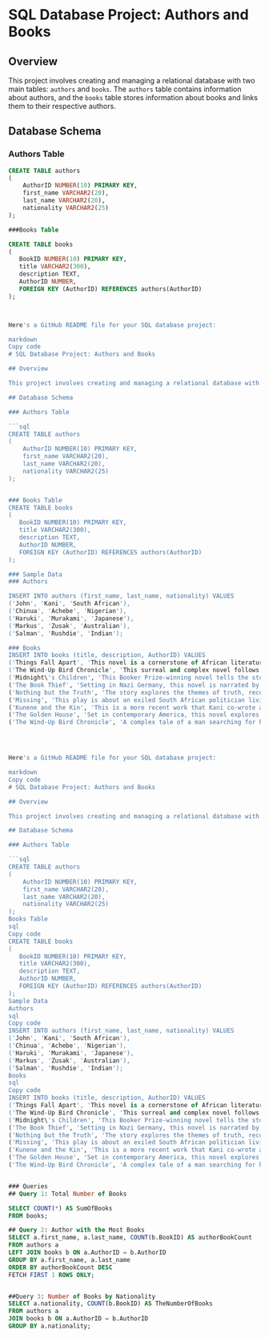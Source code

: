 # SQL Database Project: Authors and Books

## Overview

This project involves creating and managing a relational database with two main tables: `authors` and `books`. The `authors` table contains information about authors, and the `books` table stores information about books and links them to their respective authors.

## Database Schema

### Authors Table

```sql
CREATE TABLE authors
(
    AuthorID NUMBER(10) PRIMARY KEY,
    first_name VARCHAR2(20),
    last_name VARCHAR2(20),
    nationality VARCHAR2(25)
);

###Books Table

CREATE TABLE books
(
   BookID NUMBER(10) PRIMARY KEY,
   title VARCHAR2(300),
   description TEXT,
   AuthorID NUMBER,
   FOREIGN KEY (AuthorID) REFERENCES authors(AuthorID)
);



Here's a GitHub README file for your SQL database project:

markdown
Copy code
# SQL Database Project: Authors and Books

## Overview

This project involves creating and managing a relational database with two main tables: `authors` and `books`. The `authors` table contains information about authors, and the `books` table stores information about books and links them to their respective authors.

## Database Schema

### Authors Table

```sql
CREATE TABLE authors
(
    AuthorID NUMBER(10) PRIMARY KEY,
    first_name VARCHAR2(20),
    last_name VARCHAR2(20),
    nationality VARCHAR2(25)
);


### Books Table
CREATE TABLE books
(
   BookID NUMBER(10) PRIMARY KEY,
   title VARCHAR2(300),
   description TEXT,
   AuthorID NUMBER,
   FOREIGN KEY (AuthorID) REFERENCES authors(AuthorID)
);

### Sample Data
### Authors

INSERT INTO authors (first_name, last_name, nationality) VALUES
('John', 'Kani', 'South African'),
('Chinua', 'Achebe', 'Nigerian'),
('Haruki', 'Murakami', 'Japanese'),
('Markus', 'Zusak', 'Australian'),
('Salman', 'Rushdie', 'Indian');

### Books
INSERT INTO books (title, description, AuthorID) VALUES
('Things Fall Apart', 'This novel is a cornerstone of African literature, depicting the life of Okonkwo, a respected leader in the Igbo community, and the impact of European colonialism on traditional African society. It explores themes of cultural conflict, tradition, and change.', 2),
('The Wind-Up Bird Chronicle', 'This surreal and complex novel follows Toru Okada, a man searching for his missing wife, Kumiko, in a strange and unsettling version of Tokyo. Blending elements of fantasy, history, and existentialism, the book delves into the subconscious and the nature of reality.', 3),
('Midnight\'s Children', 'This Booker Prize-winning novel tells the story of Saleem Sinai, born at the exact moment of India’s independence. The novel is a blend of history and magical realism, exploring the turbulent history of modern India through the eyes of its protagonist.', 5),
('The Book Thief', 'Setting in Nazi Germany, this novel is narrated by Death and tells the story of Liesel, a young girl who finds solace in stealing books and sharing them with others. The novel is a powerful exploration of the impact of war, the power of words, and the resilience of the human spirit.', 4),
('Nothing but the Truth', 'The story explores the themes of truth, reconciliation, and the complex dynamics of family relationships in post-apartheid South Africa.', 1),
('Missing', 'This play is about an exiled South African politician living in Sweden who faces the challenges of reconciling his past with the present as South Africa undergoes changes after the end of apartheid.', 1),
('Kunene and the Kin', 'This is a more recent work that Kani co-wrote and starred in. The play is a poignant exploration of race, reconciliation, and the legacy of apartheid, set in the context of contemporary South Africa.', 1),
('The Golden House', 'Set in contemporary America, this novel explores themes of politics, identity, and power through the story of a wealthy, mysterious family.', 5),
('The Wind-Up Bird Chronicle', 'A complex tale of a man searching for his missing wife, which delves into history, dreams, and the subconscious.', 3);




Here's a GitHub README file for your SQL database project:

markdown
Copy code
# SQL Database Project: Authors and Books

## Overview

This project involves creating and managing a relational database with two main tables: `authors` and `books`. The `authors` table contains information about authors, and the `books` table stores information about books and links them to their respective authors.

## Database Schema

### Authors Table

```sql
CREATE TABLE authors
(
    AuthorID NUMBER(10) PRIMARY KEY,
    first_name VARCHAR2(20),
    last_name VARCHAR2(20),
    nationality VARCHAR2(25)
);
Books Table
sql
Copy code
CREATE TABLE books
(
   BookID NUMBER(10) PRIMARY KEY,
   title VARCHAR2(300),
   description TEXT,
   AuthorID NUMBER,
   FOREIGN KEY (AuthorID) REFERENCES authors(AuthorID)
);
Sample Data
Authors
sql
Copy code
INSERT INTO authors (first_name, last_name, nationality) VALUES
('John', 'Kani', 'South African'),
('Chinua', 'Achebe', 'Nigerian'),
('Haruki', 'Murakami', 'Japanese'),
('Markus', 'Zusak', 'Australian'),
('Salman', 'Rushdie', 'Indian');
Books
sql
Copy code
INSERT INTO books (title, description, AuthorID) VALUES
('Things Fall Apart', 'This novel is a cornerstone of African literature, depicting the life of Okonkwo, a respected leader in the Igbo community, and the impact of European colonialism on traditional African society. It explores themes of cultural conflict, tradition, and change.', 2),
('The Wind-Up Bird Chronicle', 'This surreal and complex novel follows Toru Okada, a man searching for his missing wife, Kumiko, in a strange and unsettling version of Tokyo. Blending elements of fantasy, history, and existentialism, the book delves into the subconscious and the nature of reality.', 3),
('Midnight\'s Children', 'This Booker Prize-winning novel tells the story of Saleem Sinai, born at the exact moment of India’s independence. The novel is a blend of history and magical realism, exploring the turbulent history of modern India through the eyes of its protagonist.', 5),
('The Book Thief', 'Setting in Nazi Germany, this novel is narrated by Death and tells the story of Liesel, a young girl who finds solace in stealing books and sharing them with others. The novel is a powerful exploration of the impact of war, the power of words, and the resilience of the human spirit.', 4),
('Nothing but the Truth', 'The story explores the themes of truth, reconciliation, and the complex dynamics of family relationships in post-apartheid South Africa.', 1),
('Missing', 'This play is about an exiled South African politician living in Sweden who faces the challenges of reconciling his past with the present as South Africa undergoes changes after the end of apartheid.', 1),
('Kunene and the Kin', 'This is a more recent work that Kani co-wrote and starred in. The play is a poignant exploration of race, reconciliation, and the legacy of apartheid, set in the context of contemporary South Africa.', 1),
('The Golden House', 'Set in contemporary America, this novel explores themes of politics, identity, and power through the story of a wealthy, mysterious family.', 5),
('The Wind-Up Bird Chronicle', 'A complex tale of a man searching for his missing wife, which delves into history, dreams, and the subconscious.', 3);


### Queries
## Query 1: Total Number of Books

SELECT COUNT(*) AS SumOfBooks
FROM books;

## Query 2: Author with the Most Books
SELECT a.first_name, a.last_name, COUNT(b.BookID) AS authorBookCount
FROM authors a
LEFT JOIN books b ON a.AuthorID = b.AuthorID
GROUP BY a.first_name, a.last_name
ORDER BY authorBookCount DESC
FETCH FIRST 1 ROWS ONLY;


##Query 3: Number of Books by Nationality
SELECT a.nationality, COUNT(b.BookID) AS TheNumberOfBooks
FROM authors a
JOIN books b ON a.AuthorID = b.AuthorID
GROUP BY a.nationality;


